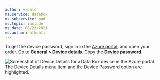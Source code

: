 ```yaml
---
author: v-dalc
ms.service: databox  
ms.subservice: pod
ms.topic: include
ms.date: 08/23/2021
ms.author: alkohli
---
```


To get the device password, sign in to the [Azure portal](https://portal.azure.com), and open your order. Go to **General > Device details**. Copy the **Device password**.

![Screenshot of Device Details for a Data Box device in the Azure portal. The Device Details menu item and the Device Password option are highlighted.](media/data-box-get-device-password/data-box-device-credentials.png)
